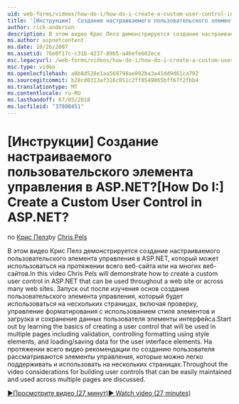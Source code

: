 ```yaml
---
uid: web-forms/videos/how-do-i/how-do-i-create-a-custom-user-control-in-aspnet
title: '[Инструкции]  Создание настраиваемого пользовательского элемента управления в ASP.NET? | Документы Майкрософт'
author: rick-anderson
description: В этом видео Крис Пелз демонстрируется создание настраиваемого пользовательского элемента управления в ASP.NET, который может использоваться на протяжении всего веб-сайта или на многих веб-сайтов. STA...
ms.author: aspnetcontent
ms.date: 10/26/2007
ms.assetid: 76e0f17c-c31b-4237-89b5-a46efe602ece
msc.legacyurl: /web-forms/videos/how-do-i/how-do-i-create-a-custom-user-control-in-aspnet
msc.type: video
ms.openlocfilehash: a8b8d528e1aa569798ae892ba3a41dd9d61ca702
ms.sourcegitcommit: b28cd0313af316c051c2ff8549865bff67f2fbb4
ms.translationtype: MT
ms.contentlocale: ru-RU
ms.lasthandoff: 07/05/2018
ms.locfileid: "37808451"
---
```

<a name="how-do-i--create-a-custom-user-control-in-aspnet"></a><span data-ttu-id="7496e-105">[Инструкции]  Создание настраиваемого пользовательского элемента управления в ASP.NET?</span><span class="sxs-lookup"><span data-stu-id="7496e-105">[How Do I:]  Create a Custom User Control in ASP.NET?</span></span>
====================
<span data-ttu-id="7496e-106">по [Крис Пелз](https://twitter.com/chrispels)</span><span class="sxs-lookup"><span data-stu-id="7496e-106">by [Chris Pels](https://twitter.com/chrispels)</span></span>

<span data-ttu-id="7496e-107">В этом видео Крис Пелз демонстрируется создание настраиваемого пользовательского элемента управления в ASP.NET, который может использоваться на протяжении всего веб-сайта или на многих веб-сайтов.</span><span class="sxs-lookup"><span data-stu-id="7496e-107">In this video Chris Pels will demonstrate how to create a custom user control in ASP.NET that can be used throughout a web site or across many web sites.</span></span> <span data-ttu-id="7496e-108">Запуск out после изучения основ создания пользовательского элемента управления, который будет использоваться на нескольких страницах, включая проверку, управление форматирования с использованием стиля элементов и загрузка и сохранение данных пользователя элементы интерфейса.</span><span class="sxs-lookup"><span data-stu-id="7496e-108">Start out by learning the basics of creating a user control that will be used in multiple pages including validation, controlling formatting using style elements, and loading/saving data for the user interface elements.</span></span> <span data-ttu-id="7496e-109">На протяжении всего видео рекомендации по созданию пользователя рассматриваются элементы управления, которые можно легко поддерживать и использовать на нескольких страницах.</span><span class="sxs-lookup"><span data-stu-id="7496e-109">Throughout the video considerations for building user controls that can be easily maintained and used across multiple pages are discussed.</span></span>

[<span data-ttu-id="7496e-110">&#9654;Просмотрите видео (27 минут)</span><span class="sxs-lookup"><span data-stu-id="7496e-110">&#9654; Watch video (27 minutes)</span></span>](https://channel9.msdn.com/Blogs/ASP-NET-Site-Videos/how-do-i-create-a-custom-user-control-in-aspnet)
